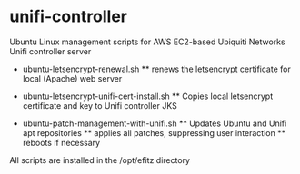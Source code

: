 # unifi-controller
Ubuntu Linux management scripts for AWS EC2-based Ubiquiti Networks Unifi controller server

* ubuntu-letsencrypt-renewal.sh
** renews the letsencrypt certificate for local (Apache) web server

* ubuntu-letsencrypt-unifi-cert-install.sh
** Copies local letsencrypt certificate and key to Unifi controller JKS

* ubuntu-patch-management-with-unifi.sh
** Updates Ubuntu and Unifi apt repositories
** applies all patches, suppressing user interaction
** reboots if necessary

All scripts are installed in the /opt/efitz directory
